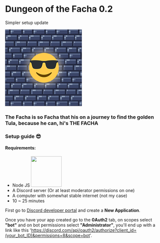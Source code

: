# Dungeon of the Facha 0.2

Simpler setup update

![](/logo.png)

### The Facha is so Facha that his on a journey to find the golden Tula, because he can, hi's THE FACHA


### Setup guide 😎

#### Requirements:

* Node JS <img src="https://www.pikpng.com/pngl/m/430-4309640_js-logo-nodejs-logo-clipart.png" width="100" height="100" />
* A Discord server (Or at least moderator permissions on one)
* A computer with somewhat stable internet (not my case)
* 10 ~ 25 minutes

First go to [Discord developer portal](https://discord.com/developers/applications) and create a **New Application**.

Once you have your app created go to the **0Auth2** tab, on scopes select **"bot"** and on bot permissions select **"Administrator"**, you'll end up with a link like this 'https://discord.com/api/oauth2/authorize?client_id=(your_bot_ID)&permissions=8&scope=bot'.

